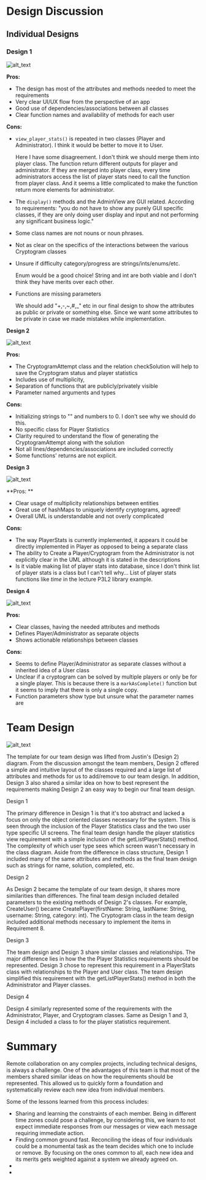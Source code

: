 # **Design Discussion**


## Individual Designs

### **Design 1**


![alt_text](images\design_1.png)


**Pros:**

*   The design has most of the attributes and methods needed to meet the requirements
*   Very clear UI/UX flow from the perspective of an app
*   Good use of dependencies/associations between all classes
*   Clear function names and availability of methods for each user

**Cons:**

*   `view_player_stats()` is repeated in two classes (Player and Administrator). I think it would be better to move it to User.

    Here I have some disagreement. I don't think we should merge them into player class. The function return different outputs for player and administrator. If they are merged into player class, every time administrators access the list of player stats need to call the function from player class. And it seems a little complicated to make the function return more elements for administrator.

*   The `display()` methods and the AdminView are GUI related. According to requirements: "you do not have to show any purely GUI specific classes, if they are only doing user display and input and not performing any significant business logic."
*   Some class names are not nouns or noun phrases.
*   Not as clear on the specifics of the interactions between the various Cryptogram classes
*   Unsure if difficulty category/progress are strings/ints/enums/etc.

    Enum would be a good choice! String and int are both viable and I don't think they have merits over each other.

*   Functions are missing parameters

    We should add "+,-,~,#,_" etc in our final design to show the attributes as public or private or something else. Since we want some attributes to be private in case we made mistakes while implementation.




**Design 2**



![alt_text](images\design_2.png)


**Pros:**



*   The CryptogramAttempt class and the relation checkSolution will help to save the Cryptogram status and player statistics
*   Includes use of multiplicity,
*   Separation of functions that are publicly/privately visible
*   Parameter named arguments and types

**Cons:**



*   Initializing strings to "" and numbers to 0. I don't see why we should do this.
*   No specific class for Player Statistics
*   Clarity required to understand the flow of generating the CryptogramAttempt along with the solution
*   Not all lines/dependencies/associations are included correctly
*   Some functions' returns are not explicit.



**Design 3**




![alt_text](images\design_3.png)


**Pros: **



*   Clear usage of multiplicity relationships between entities
*   Great use of hashMaps to uniquely identify cryptograms, agreed!
*   Overall UML is understandable and not overly complicated

**Cons:**



*   The way PlayerStats is currently implemented, it appears it could be directly implemented in Player as opposed to being a separate class
*   The ability to Create a Player/Cryptogram from the Administrator is not explicitly clear in the UML although it is stated in the descriptions
*   Is it viable making list of player stats into database, since I don't think list of player stats is a class but I can't tell why... List of player stats functions like _time_ in the lecture P3L2 library example.

**Design 4**


![alt_text](images\design_4.png)


**Pros:**



*   Clear classes, having the needed attributes and methods
*   Defines Player/Administrator as separate objects
*   Shows actionable relationships between classes

**Cons:**



*   Seems to define Player/Administrator as separate classes without a inherited idea of a User class
*   Unclear if a cryptogram can be solved by multiple players or only be for a single player.  This is because there is a `markAsComplete()` function but it seems to imply that there is only a single copy.
*   Function parameters show type but unsure what the parameter names are


# Team Design


![alt_text](images\team_design.png)


The template for our team design was lifted from Justin's (Design 2) diagram. From the discussion amongst the team members, Design 2 offered a simple and intuitive layout of the classes required and a large list of attributes and methods for us to add/remove to our team design. In addition, Design 3 also shared a similar idea on how to best represent the requirements making Design 2 an easy way to begin our final team design.

Design 1

The primary difference in Design 1 is that it's too abstract and lacked a focus on only the object oriented classes necessary for the system. This is seen through the inclusion of the Player Statistics class and the two user type specific UI screens. The final team design handle the player statistics view requirement with a simple inclusion of the getListPlayerStats() method. The complexity of which user type sees which screen wasn't necessary in the class diagram. Aside from the difference in class structure, Design 1 included many of the same attributes and methods as the final team design such as strings for name, solution, completed, etc.

Design 2

As Design 2 became the template of our team design, it shares more similarities than differences. The final team design included detailed parameters to the existing methods of Design 2's classes. For example, CreateUser() became CreatePlayer(firstName: String, lastName: String, username: String, category: int). The Cryptogram class in the team design included additional methods necessary to implement the items in Requirement 8.

Design 3

The team design and Design 3 share similar classes and relationships. The major difference lies in how the the Player Statistics requirements should be represented. Design 3 chose to represent this requirement in a PlayerStats class with relationships to the Player and User class. The team design simplified this requirement with the getListPlayerStats() method in both the Administrator and Player classes.

Design 4

Design 4 similarly represented some of the requirements with the Administrator, Player, and Cryptogram classes. Same as Design 1 and 3, Design 4 included a class to for the player statistics requirement.


# Summary

Remote collaboration on any complex projects, including technical designs, is always a challenge. One of the advantages of this team is that most of the members shared similar ideas on how the requirements should be represented. This allowed us to quickly form a foundation and systematically review each new idea from individual members.

Some of the lessons learned from this process includes:



*   Sharing and learning the constraints of each member. Being in different time zones could pose a challenge, by considering this, we learn to not expect immediate responses from our messages or view each message requiring immediate action.
*   Finding common ground fast. Reconciling the ideas of four individuals could be a monumental task as the team decides which one to include or remove. By focusing on the ones common to all, each new idea and its merits gets weighted against a system we already agreed on.
*
*

<!-- Docs to Markdown version 1.0β15 -->
